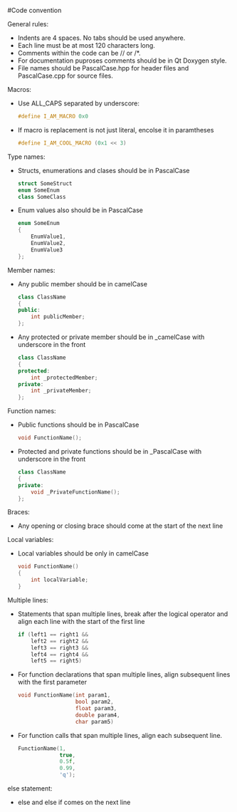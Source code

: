 #Code convention

General rules:
* Indents are 4 spaces. No tabs should be used anywhere.
* Each line must be at most 120 characters long.
* Comments within the code can be // or /*.
* For documentation puproses comments should be in Qt Doxygen style.
* File names should be PascalCase.hpp for header files and PascalCase.cpp for source files.

Macros:
* Use ALL_CAPS separated by underscore:
  ```cpp
  #define I_AM_MACRO 0x0
  ```
* If macro is replacement is not just literal, encolse it in paramtheses
  ```cpp
  #define I_AM_COOL_MACRO (0x1 << 3)
  ```
  
Type names:
* Structs, enumerations and clases should be in PascalCase
  ```cpp
  struct SomeStruct
  enum SomeEnum
  class SomeClass 
  ```
* Enum values also should be in PascalCase
  ```cpp
  enum SomeEnum
  {
      EnumValue1,
	  EnumValue2,
	  EnumValue3
  };
  ```

Member names:
* Any public member should be in camelCase
  ```cpp
  class ClassName
  {
  public:
      int publicMember;
  };
  ```
* Any protected or private member should be in _camelCase with underscore in the front
  ```cpp
  class ClassName
  {
  protected:
      int _protectedMember;
  private:
      int _privateMember;
  };
  ```

Function names:
* Public functions should be in PascalCase
  ```cpp
  void FunctionName();
  ```
* Protected and private functions should be in _PascalCase with underscore in the front
  ```cpp
  class ClassName
  {
  private:
      void _PrivateFunctionName();
  };
  ```

Braces:
* Any opening or closing brace should come at the start of the next line

Local variables:
* Local variables should be only in camelCase
  ```cpp
  void FunctionName()
  {
      int localVariable;
  }
  ```

Multiple lines:
* Statements that span multiple lines, break after the logical operator 
  and align each line with the start of the first line
  ```cpp
  if (left1 == right1 &&
      left2 == right2 &&
      left3 == right3 &&
      left4 == right4 &&
      left5 == right5) 
  ```
* For function declarations that span multiple lines, align subsequent lines with the first parameter
  ```cpp
  void FunctionName(int param1,
                    bool param2,
                    float param3,
                    double param4,
                    char param5)
  ```
* For function calls that span multiple lines, align each subsequent line.
  ```cpp
  FunctionName(1,
               true,
               0.5f,
               0.99,
               'q');
  ```

else statement:
* else and else if comes on the next line
